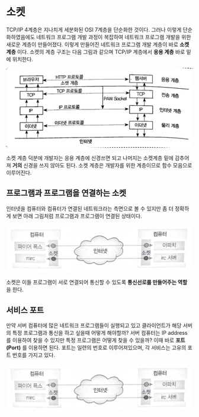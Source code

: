 # 소켓

TCP/IP 4계층은 지나치게 세분화된 OSI 7계층을 단순화한 것이다. 그러나 이렇게 단순화하였음에도 네트워크 프로그램 개발 과정이 복잡하여 네트워크 프로그램 개발을 위한 새로운 계층이 만들어졌다. 이렇게 만들어진 네트워크 프로그램 개발 계층이 바로 **소켓 계층** 이다. 소켓의 계층 구조는 다음 그림과 같으며 TCP/IP 계층에서 **응용 계층** 바로 밑에 위치한다.

![Alt text](image/socket1.png "socket1")

소켓 계층 덕분에 개발자는 응용 계층에 신경쓰면 되고 나머지는 소켓계층 밑에 감추어져 **거의** 신경을 쓰지 않아도 된다. 소켓 계층은 개발자를 위한 계층이므로 함수 모음으로 이루어진다.

## 프로그램과 프로그램을 연결하는 소켓
인터넷을 컴퓨터와 컴퓨터가 연결된 네트워크라는 측면으로 볼 수 있지만 좀 더 정확하게 보면 아래 그림처럼 프로그램과 프로그램이 연결된 상태이다.

![Alt text](image/socket2.png "socket2")

소켓은 이들 프로그램이 서로 연결되어 통신할 수 있도록 **통신선로를 만들어주는 역할** 을 한다.

## 서비스 포트
만약 서버 컴퓨터에 많은 네트워크 프로그램들이 실행되고 있고 클라이언트가 해당 서버의 특정 프로그램과 통신을 하고 싶을때 어떻게 해야할까? 서버 컴퓨터는 IP address 를 이용하여 찾을 수 있지만 특정 프로그램은 어떻게 찾을 수 있을까? 이때 바로 **포트(Port)** 를 이용하면 된다. 포트는 일련의 번호로 이루어져있으며, 각 서비스는 고유의 포트 번호를 가지고 있다.

![Alt text](image/socket2.png "port")